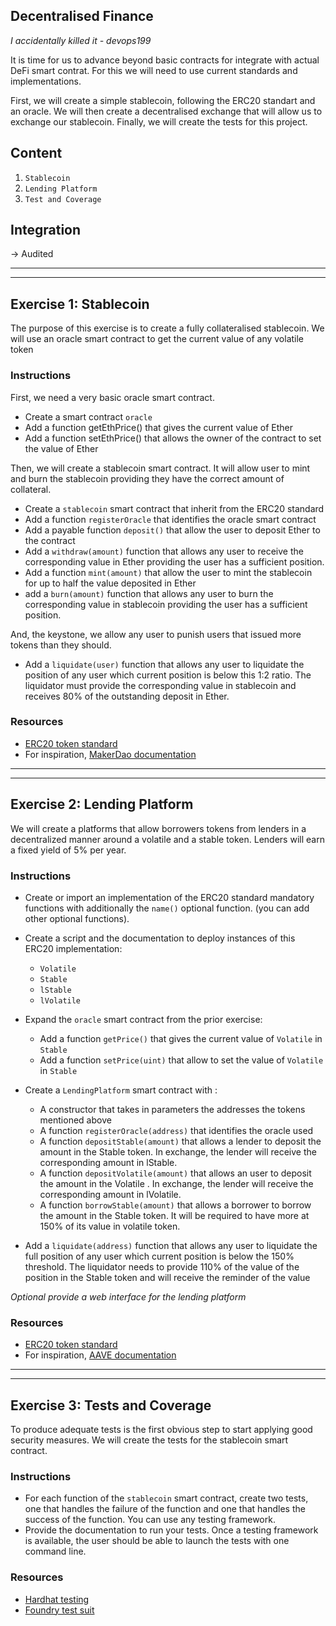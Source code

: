 ## Decentralised Finance

_I accidentally killed it - devops199_

It is time for us to advance beyond basic contracts for integrate with actual DeFi smart contrat. For this we will need to use current standards and implementations.

First, we will create a simple stablecoin, following the ERC20 standart and an oracle. We will then create a decentralised exchange that will allow us to exchange our stablecoin. Finally, we will create the tests for this project.

## Content

1. `Stablecoin`
2. `Lending Platform`
3. `Test and Coverage`

## Integration

-> Audited

---

---

## Exercise 1: Stablecoin

The purpose of this exercise is to create a fully collateralised stablecoin. We will use an oracle smart contract to get the current value of any volatile token

### Instructions

First, we need a very basic oracle smart contract.

- Create a smart contract `oracle`
- Add a function getEthPrice() that gives the current value of Ether
- Add a function setEthPrice() that allows the owner of the contract to set the value of Ether

Then, we will create a stablecoin smart contract. It will allow user to mint and burn the stablecoin providing they have the correct amount of collateral.

- Create a `stablecoin` smart contract that inherit from the ERC20 standard
- Add a function `registerOracle` that identifies the oracle smart contract
- Add a payable function `deposit()` that allow the user to deposit Ether to the contract
- Add a `withdraw(amount)` function that allows any user to receive the corresponding value in Ether providing the user has a sufficient position.
- Add a function `mint(amount)` that allow the user to mint the stablecoin for up to half the value deposited in Ether
- add a `burn(amount)` function that allows any user to burn the corresponding value in stablecoin providing the user has a sufficient position.

And, the keystone, we allow any user to punish users that issued more tokens than they should.

- Add a `liquidate(user)` function that allows any user to liquidate the position of any user which current position is below this 1:2 ratio. The liquidator must provide the corresponding value in stablecoin and receives 80% of the outstanding deposit in Ether.

### Resources

- [ERC20 token standard](https://ethereum.org/en/developers/docs/standards/tokens/erc-20/)
- For inspiration, [MakerDao documentation](https://docs.makerdao.com/)

---

---

## Exercise 2: Lending Platform

We will create a platforms that allow borrowers tokens from lenders in a decentralized manner around a volatile and a stable token. Lenders will earn a fixed yield of 5% per year.

### Instructions

- Create or import an implementation of the ERC20 standard mandatory functions with additionally the `name()` optional function. (you can add other optional functions).
- Create a script and the documentation to deploy instances of this ERC20 implementation:

  - `Volatile`
  - `Stable`
  - `lStable`
  - `lVolatile`

- Expand the `oracle` smart contract from the prior exercise:

  - Add a function `getPrice()` that gives the current value of `Volatile` in `Stable`
  - Add a function `setPrice(uint)` that allow to set the value of `Volatile` in `Stable`

- Create a `LendingPlatform` smart contract with :
  - A constructor that takes in parameters the addresses the tokens mentioned above
  - A function `registerOracle(address)` that identifies the oracle used
  - A function `depositStable(amount)` that allows a lender to deposit the amount in the Stable token. In exchange, the lender will receive the corresponding amount in lStable.
  - A function `depositVolatile(amount)` that allows an user to deposit the amount in the Volatile . In exchange, the lender will receive the corresponding amount in lVolatile.
  - A function `borrowStable(amount)` that allows a borrower to borrow the amount in the Stable token. It will be required to have more at 150% of its value in volatile token.
- Add a `liquidate(address)` function that allows any user to liquidate the full position of any user which current position is below the 150% threshold. The liquidator needs to provide 110% of the value of the position in the Stable token and will receive the reminder of the value

_Optional provide a web interface for the lending platform_

### Resources

- [ERC20 token standard](https://ethereum.org/en/developers/docs/standards/tokens/erc-20/)
- For inspiration, [AAVE documentation](https://docs.aave.com/hub/)

---

---

## Exercise 3: Tests and Coverage

To produce adequate tests is the first obvious step to start applying good security measures. We will create the tests for the stablecoin smart contract.

### Instructions

- For each function of the `stablecoin` smart contract, create two tests, one that handles the failure of the function and one that handles the success of the function. You can use any testing framework.
- Provide the documentation to run your tests. Once a testing framework is available, the user should be able to launch the tests with one command line.

### Resources

- [Hardhat testing](https://hardhat.org/tutorial/testing-contracts)
- [Foundry test suit](https://book.getfoundry.sh/forge/tests)

